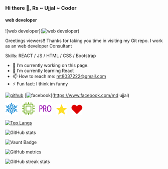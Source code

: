 ### Hi there 👋, Rs ~ Ujjal ~ Coder
#### web developer
![web developer](![web developer](https://github.com/RsUjjalCoder/Rs-Ujjal-Coder/blob/main/Blue%20Modern%20Photo%20Technology%20YouTube%20Banner%20(1).png))

Greetings viewers!! Thanks for taking you time in visiting my Git repo. I work as an web developer Consultant

Skills: REACT / JS / HTML / CSS / Bootstrap

- 🔭 I’m currently working on this page. 
- 🌱 I’m currently learning React 
- 📫 How to reach me: mt8037222@gmail.com 
- ⚡ Fun fact: I think im funny 


[<img src='https://cdn.jsdelivr.net/npm/simple-icons@3.0.1/icons/github.svg' alt='github' height='40'>](https://github.com/RsUjjalCoder)  [<img src='https://cdn.jsdelivr.net/npm/simple-icons@3.0.1/icons/facebook.svg' alt='facebook' height='40'>](https://www.facebook.com/md ujjal)  

<a href='https://archiveprogram.github.com/'><img src='https://raw.githubusercontent.com/acervenky/animated-github-badges/master/assets/acbadge.gif' width='40' height='40'></a> <a href='https://docs.github.com/en/developers'><img src='https://raw.githubusercontent.com/acervenky/animated-github-badges/master/assets/devbadge.gif' width='40' height='40'></a> <a href='https://github.com/pricing'><img src='https://raw.githubusercontent.com/acervenky/animated-github-badges/master/assets/pro.gif' width='40' height='40'></a> <a href='https://stars.github.com/'><img src='https://raw.githubusercontent.com/acervenky/animated-github-badges/master/assets/starbadge.gif' width='35' height='35'></a> <a href='https://docs.github.com/en/github/supporting-the-open-source-community-with-github-sponsors'><img src='https://raw.githubusercontent.com/acervenky/animated-github-badges/master/assets/sponsorbadge.gif' width='35' height='35'></a> 

[![Top Langs](https://github-readme-stats.vercel.app/api/top-langs/?username=RsUjjalCoder)](https://github.com/anuraghazra/github-readme-stats)

![GitHub stats](https://github-readme-stats.vercel.app/api?username=RsUjjalCoder&show_icons=true&count_private=true)  

![Vaunt Badge](https://api.vaunt.dev/v1/github/entities/RsUjjalCoder/contributions?format=svg&private=true)  

![GitHub metrics](https://metrics.lecoq.io/RsUjjalCoder)  

![GitHub streak stats](https://streak-stats.demolab.com/?user=RsUjjalCoder)  

